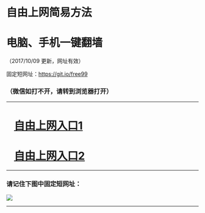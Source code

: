 ﻿# 自由上网简易方法

# 电脑、手机一键翻墙

（2017/10/09 更新，网址有效）

固定短网址：https://git.io/free99

### （微信如打不开，请转到浏览器打开）


***





# &nbsp;&nbsp; <a href="http://ft1420620593.fwq-tz-1001.info/fwqtz01.html?t=100900126932 " target="_blank">自由上网入口1</a>
# &nbsp;&nbsp; <a href="http://ft226411532.fwq-tz-1002.info/fwqtz02.html?t=100900128575 " target="_blank">自由上网入口2</a>
***

### 请记住下图中固定短网址：

<img src="https://s3-us-west-2.amazonaws.com/fwq-1001/yjfq-20170905okok.png" /> 


***

